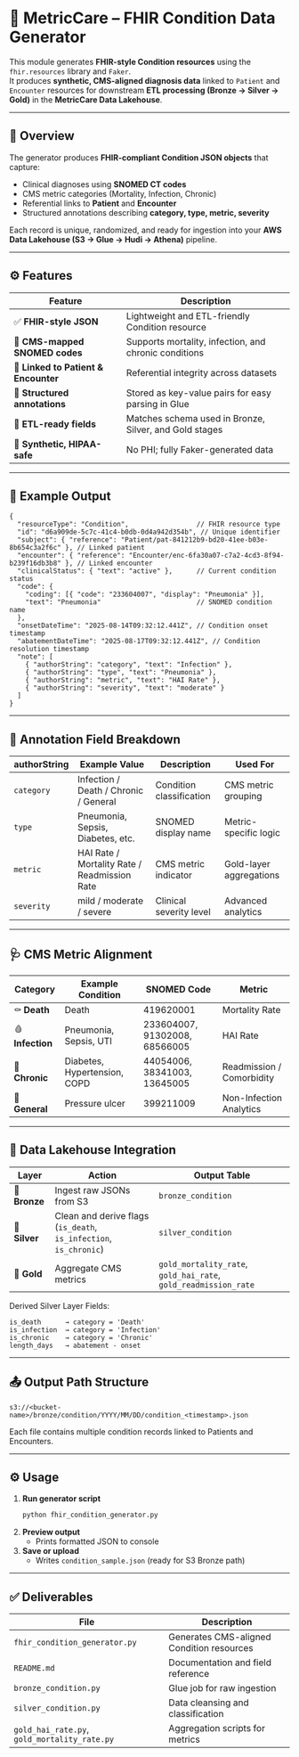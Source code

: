 # 🧬 MetricCare – FHIR Condition Data Generator

This module generates **FHIR-style Condition resources** using the `fhir.resources` library and `Faker`.  
It produces **synthetic, CMS-aligned diagnosis data** linked to `Patient` and `Encounter` resources for downstream **ETL processing (Bronze → Silver → Gold)** in the **MetricCare Data Lakehouse**.

---

## 📌 Overview

The generator produces **FHIR-compliant Condition JSON objects** that capture:
- Clinical diagnoses using **SNOMED CT codes**
- CMS metric categories (Mortality, Infection, Chronic)
- Referential links to **Patient** and **Encounter**
- Structured annotations describing **category, type, metric, severity**

Each record is unique, randomized, and ready for ingestion into your **AWS Data Lakehouse (S3 → Glue → Hudi → Athena)** pipeline.

---

## ⚙️ Features

| Feature | Description |
|----------|--------------|
| ✅ **FHIR-style JSON** | Lightweight and ETL-friendly Condition resource |
| 🧠 **CMS-mapped SNOMED codes** | Supports mortality, infection, and chronic conditions |
| 🔗 **Linked to Patient & Encounter** | Referential integrity across datasets |
| 🧾 **Structured annotations** | Stored as key-value pairs for easy parsing in Glue |
| 🧩 **ETL-ready fields** | Matches schema used in Bronze, Silver, and Gold stages |
| 💾 **Synthetic, HIPAA-safe** | No PHI; fully Faker-generated data |

---

## 🧾 Example Output

```jsonc
{
  "resourceType": "Condition",                 // FHIR resource type
  "id": "d6a909de-5c7c-41c4-b0db-0d4a942d354b", // Unique identifier
  "subject": { "reference": "Patient/pat-841212b9-bd20-41ee-b03e-8b654c3a2f6c" }, // Linked patient
  "encounter": { "reference": "Encounter/enc-6fa30a07-c7a2-4cd3-8f94-b239f16db3b8" }, // Linked encounter
  "clinicalStatus": { "text": "active" },      // Current condition status
  "code": {
    "coding": [{ "code": "233604007", "display": "Pneumonia" }],
    "text": "Pneumonia"                        // SNOMED condition name
  },
  "onsetDateTime": "2025-08-14T09:32:12.441Z", // Condition onset timestamp
  "abatementDateTime": "2025-08-17T09:32:12.441Z", // Condition resolution timestamp
  "note": [
    { "authorString": "category", "text": "Infection" },
    { "authorString": "type", "text": "Pneumonia" },
    { "authorString": "metric", "text": "HAI Rate" },
    { "authorString": "severity", "text": "moderate" }
  ]
}
```

---

## 🧩 Annotation Field Breakdown

| authorString | Example Value | Description | Used For |
|---------------|----------------|--------------|-----------|
| `category` | Infection / Death / Chronic / General | Condition classification | CMS metric grouping |
| `type` | Pneumonia, Sepsis, Diabetes, etc. | SNOMED display name | Metric-specific logic |
| `metric` | HAI Rate / Mortality Rate / Readmission Rate | CMS metric indicator | Gold-layer aggregations |
| `severity` | mild / moderate / severe | Clinical severity level | Advanced analytics |

---

## 🩺 CMS Metric Alignment

| Category | Example Condition | SNOMED Code | Metric |
|-----------|------------------|--------------|---------|
| ⚰️ **Death** | Death | 419620001 | Mortality Rate |
| 🩸 **Infection** | Pneumonia, Sepsis, UTI | 233604007, 91302008, 68566005 | HAI Rate |
| 💊 **Chronic** | Diabetes, Hypertension, COPD | 44054006, 38341003, 13645005 | Readmission / Comorbidity |
| 💉 **General** | Pressure ulcer | 399211009 | Non-Infection Analytics |

---

## 🧱 Data Lakehouse Integration

| Layer | Action | Output Table |
|--------|---------|---------------|
| 🥉 **Bronze** | Ingest raw JSONs from S3 | `bronze_condition` |
| 🥈 **Silver** | Clean and derive flags (`is_death`, `is_infection`, `is_chronic`) | `silver_condition` |
| 🥇 **Gold** | Aggregate CMS metrics | `gold_mortality_rate`, `gold_hai_rate`, `gold_readmission_rate` |

Derived Silver Layer Fields:
```text
is_death      → category = 'Death'
is_infection  → category = 'Infection'
is_chronic    → category = 'Chronic'
length_days   → abatement - onset
```

---

## 📤 Output Path Structure

```
s3://<bucket-name>/bronze/condition/YYYY/MM/DD/condition_<timestamp>.json
```

Each file contains multiple condition records linked to Patients and Encounters.

---

## ⚙️ Usage

1. **Run generator script**
   ```bash
   python fhir_condition_generator.py
   ```
2. **Preview output**
   - Prints formatted JSON to console  
3. **Save or upload**
   - Writes `condition_sample.json` (ready for S3 Bronze path)

---

## ✅ Deliverables

| File | Description |
|------|--------------|
| `fhir_condition_generator.py` | Generates CMS-aligned Condition resources |
| `README.md` | Documentation and field reference |
| `bronze_condition.py` | Glue job for raw ingestion |
| `silver_condition.py` | Data cleansing and classification |
| `gold_hai_rate.py`, `gold_mortality_rate.py` | Aggregation scripts for metrics |
